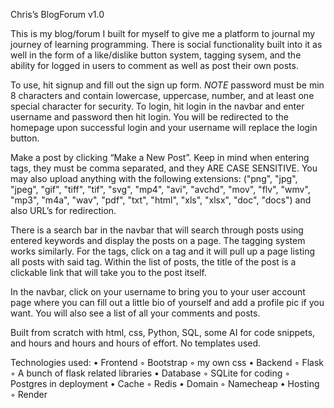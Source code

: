 

Chris’s BlogForum v1.0

This is my blog/forum I built for myself to give me a platform to journal my journey of learning programming. There is social functionality built into it as well in the form of a like/dislike button system, tagging sysem, and the ability for logged in users to comment as well as post their own posts.

To use, hit signup and fill out the sign up form. *NOTE* password must be min 8 characters and contain lowercase, uppercase, number, and at least one special character for security. To login, hit login in the navbar and enter username and password then hit login. You will be redirected to the homepage upon successful login and your username will replace the login button.

Make a post by clicking “Make a New Post”. Keep in mind when entering tags, they must be comma separated, and they ARE CASE SENSITIVE. You may also upload anything with the following extensions: ("png", "jpg", "jpeg", "gif", "tiff", "tif", "svg", "mp4", "avi", "avchd", "mov", "flv", "wmv", "mp3", "m4a", "wav", "pdf", "txt", "html", "xls", "xlsx", "doc", "docs")  and also URL’s for redirection.

There is a search bar in the navbar that will search through posts using entered keywords and display the posts on a page. The tagging system works similarly. For the tags, click on a tag and it will pull up a page listing all posts with said tag. Within the list of posts, the title of the post is a clickable link that will take you to the post itself.

In the navbar, click on your username to bring you to your user account page where you can fill out a little bio of yourself and add a profile pic if you want. You will also see a list of all your comments and posts.

Built from scratch with html, css, Python, SQL, some AI for code snippets, and hours and hours and hours of effort. No templates used.

Technologies used:
    • Frontend
        ◦ Bootstrap
        ◦ my own css
    • Backend
        ◦ Flask
        ◦ A bunch of flask related libraries
    • Database
        ◦ SQLite for coding
        ◦ Postgres in deployment
    • Cache
        ◦ Redis
    • Domain
        ◦ Namecheap
    • Hosting
        ◦ Render
